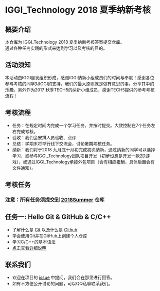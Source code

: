# IGGI_Technology 2018 夏季纳新考核

## 概要介绍

本仓库为 IGGI_Technology 2018 夏季纳新考核答案提交仓库。  
通过各种任务实践的形式来达到学习以及考核的目的。

## 活动须知

本活动由IGGI自发组织形成，感谢IGGI纳新小组成员们的时间与奉献！感谢各位参与考核的同学对IGGI的支持，我们的最大原则就是做有意思的事，分享其中的乐趣。另外作为2017 秋季TECH5的纳新小组成员，感谢TECH5提供的参考考核流程！

## 考核流程

- 任务：在规定时间内完成一个学习任务，并按时提交。大致控制在7个任务左右完成考核。
- 验收：我们会安排人员验收、点评
- 总结：学期末将举行线下交流会，讨论暑期考核任务。
- 纳新：我们将于2018 九月底十月初完成初次纳新，通过纳新的同学可以选择学习、或参与IGGI_Technology团队项目开发（初步设想是开发一款2D游戏），或通过IGGI_Technology承接外包项目（会有相应报酬，具体后面会有文件通知）。

## 考核任务

### 注意：所有任务须提交到 [2018Summer](https://github.com/IGGITechnology/2018Summer) 仓库

## 任务一: Hello Git & GitHub & C/C++
- 了解什么是 [Git](https://git-scm.com/) 以及什么是 [Github](https://github.com/)
- 学会使用Git并在GitHub上创建个人仓库
- 学习C/C++的基本语法
- [点击查看详细说明](task1)

## 联系我们

- 欢迎在项目的 [issue](https://github.com/IGGITechnology/2018Summer/issues) 中提问，我们会在那里进行回答。
- 如有不方便公开讨论的问题，可以QQ私聊联系我们。

